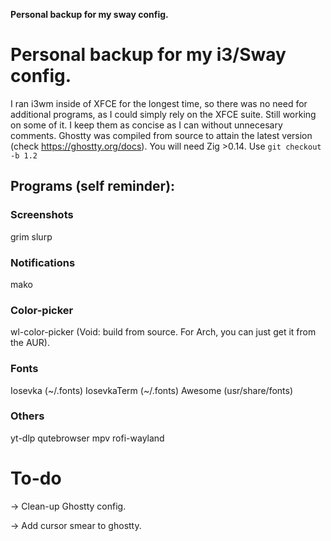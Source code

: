 **Personal backup for my sway config.**

# Personal backup for my i3/Sway config.

I ran i3wm inside of XFCE for the longest time, so there was no need for additional programs, as I could simply rely on the XFCE suite.
Still working on some of it. I keep them as concise as I can without unnecesary comments.
Ghostty was compiled from source to attain the latest version (check https://ghostty.org/docs). You will need Zig >0.14. Use `git checkout -b 1.2`
## **Programs (self reminder):**
### Screenshots
grim
slurp
    
### Notifications
mako

### Color-picker
wl-color-picker (Void: build from source. For Arch, you can just get it from the AUR).

### Fonts
Iosevka (~/.fonts)
IosevkaTerm (~/.fonts)
Awesome (usr/share/fonts)

### Others
yt-dlp
qutebrowser
mpv
rofi-wayland 
    
# To-do
-> Clean-up Ghostty config.

-> Add cursor smear to ghostty.
